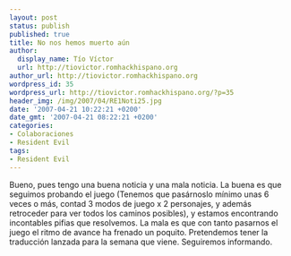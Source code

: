 ```yaml
---
layout: post
status: publish
published: true
title: No nos hemos muerto aún
author:
  display_name: Tío Víctor
  url: http://tiovictor.romhackhispano.org
author_url: http://tiovictor.romhackhispano.org
wordpress_id: 35
wordpress_url: http://tiovictor.romhackhispano.org/?p=35
header_img: /img/2007/04/RE1Noti25.jpg
date: '2007-04-21 10:22:21 +0200'
date_gmt: '2007-04-21 08:22:21 +0200'
categories:
- Colaboraciones
- Resident Evil
tags:
- Resident Evil
---
```

Bueno, pues tengo una buena noticia y una mala noticia. La buena es que seguimos probando el juego (Tenemos que pasárnoslo mínimo unas 6 veces o más, contad 3 modos de juego x 2 personajes, y además retroceder para ver todos los caminos posibles), y estamos encontrando incontables pifias que resolvemos. La mala es que con tanto pasarnos el juego el ritmo de avance ha frenado un poquito. Pretendemos tener la traducción lanzada para la semana que viene. Seguiremos informando.
